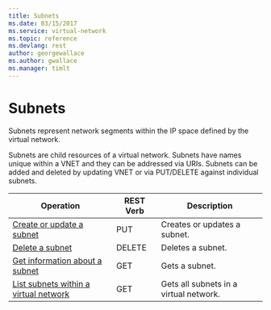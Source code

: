 ```yaml
---
title: Subnets
ms.date: 03/15/2017
ms.service: virtual-network
ms.topic: reference
ms.devlang: rest
author: georgewallace
ms.author: gwallace
ms.manager: timlt
---
```

# Subnets

Subnets represent network segments within the IP space defined by the virtual network.  
  
Subnets are child resources of a virtual network. Subnets have names unique within a VNET and they can be addressed via URIs. Subnets can be added and deleted by updating VNET or via PUT/DELETE against individual subnets.  

| Operation | REST Verb | Description | 
|---------|---------|-----------|
| [Create or update a subnet](create-or-update-a-subnet.md)       |  PUT | Creates or updates a subnet. |  
| [Delete a subnet](delete-a-subnet.md)            |  DELETE | Deletes a subnet. |  
| [Get information about a subnet](get-information-about-a-subnet.md)             |  GET | Gets a subnet. |  
| [List subnets within a virtual network](list-subnets-within-a-virtual-network.md)    |  GET | Gets all subnets in a virtual network. |  